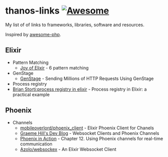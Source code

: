 # thanos-links [![Awesome](https://cdn.rawgit.com/sindresorhus/awesome/d7305f38d29fed78fa85652e3a63e154dd8e8829/media/badge.svg)](https://github.com/sindresorhus/awesome)

My list of of links to frameworks, libraries, software and resources.

Inspired by [awesome-php](https://github.com/ziadoz/awesome-php).


## Elixir
 * Pattern Matching
   * [Joy of Elixir](https://joyofelixir.com/6-pattern-matching) - 6 pattern matching
 * GenStage
   * [GenStage](http://big-elephants.com/2019-01/facebook-genstage/) - Sending Millions of HTTP Requests Using GenStage
  * Process registry
   * [Brian Storti:process registry in elixir](https://www.brianstorti.com/process-registry-in-elixir/) - Process registry in Elixir: a practical example
## Phoenix
 * Channels
   * [mobileoverlord/phoenix_client](https://github.com/mobileoverlord/phoenix_client) - Elixir Phoenix Client for Chanels
   * [Graeme Hill's Dev Blog](http://graemehill.ca/websocket-clients-and-phoenix-channels/) - Websocket Clients and Phoenix Channels
   * [ Phoenix in Action](https://livebook.manning.com/book/phoenix-in-action/chapter-12/) - Chapter 12. Using Phoenix channels for real-time communication
   * [Azolo/websockex](https://github.com/Azolo/websockex) - An Elixir Websocket Client
 

    
